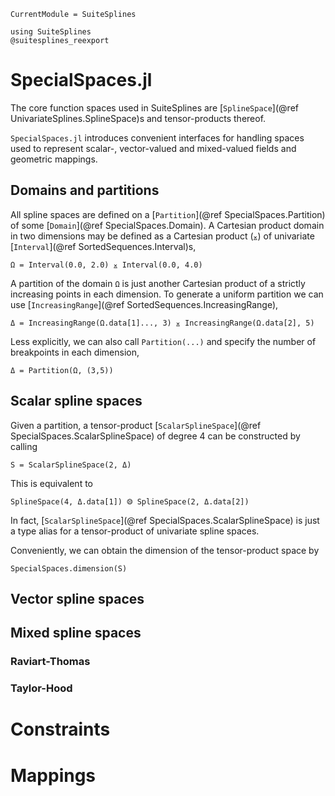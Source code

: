 ```@meta
CurrentModule = SuiteSplines
```
```@setup specialspaces
using SuiteSplines
@suitesplines_reexport
```
# SpecialSpaces.jl

The core function spaces used in SuiteSplines are [`SplineSpace`](@ref UnivariateSplines.SplineSpace)s and tensor-products thereof.

`SpecialSpaces.jl` introduces convenient interfaces for handling spaces used to represent scalar-, vector-valued and mixed-valued fields and geometric mappings.

## Domains and partitions

All spline spaces are defined on a [`Partition`](@ref SpecialSpaces.Partition)
of some [`Domain`](@ref SpecialSpaces.Domain).
A Cartesian product domain in two dimensions may be defined as a Cartesian product (`⨱`) of univariate [`Interval`](@ref SortedSequences.Interval)s,

```@example specialspaces
Ω = Interval(0.0, 2.0) ⨱ Interval(0.0, 4.0)
```

A partition of the domain `Ω` is just another Cartesian product of a strictly increasing points
in each dimension. To generate a uniform partition we can use [`IncreasingRange`](@ref SortedSequences.IncreasingRange),

```@example specialspaces
Δ = IncreasingRange(Ω.data[1]..., 3) ⨱ IncreasingRange(Ω.data[2], 5)
```

Less explicitly, we can also call `Partition(...)` and specify the number of
breakpoints in each dimension,

```@example specialspaces
Δ = Partition(Ω, (3,5))
```


## Scalar spline spaces

Given a partition, a tensor-product [`ScalarSplineSpace`](@ref SpecialSpaces.ScalarSplineSpace)
of degree 4 can be constructed by calling

```@example specialspaces
S = ScalarSplineSpace(2, Δ)
```

This is equivalent to
```@example specialspaces
SplineSpace(4, Δ.data[1]) ⨷ SplineSpace(2, Δ.data[2])
```

In fact, [`ScalarSplineSpace`](@ref SpecialSpaces.ScalarSplineSpace) is just a type
alias for a tensor-product of univariate spline spaces.

Conveniently, we can obtain the dimension of the tensor-product space by
```@example specialspaces
SpecialSpaces.dimension(S)
```

## Vector spline spaces

## Mixed spline spaces

### Raviart-Thomas

### Taylor-Hood

# Constraints

# Mappings